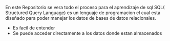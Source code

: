 En este Repositorio se vera todo el proceso para el aprendizaje de sql
SQL( Structured Query Language) es un lenguaje de programacion el cual esta diseñado para poder manejar los datos de bases de datos relacionales.
- Es facil de entender
- Se puede acceder directamente a los datos donde estan almacenados
